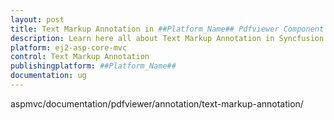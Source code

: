 ```yaml
---
layout: post
title: Text Markup Annotation in ##Platform_Name## Pdfviewer Component Syncfusion
description: Learn here all about Text Markup Annotation in Syncfusion ##Platform_Name## Pdfviewer component of Syncfusion Essential JS 2 and more.
platform: ej2-asp-core-mvc
control: Text Markup Annotation
publishingplatform: ##Platform_Name##
documentation: ug
---
```


aspmvc/documentation/pdfviewer/annotation/text-markup-annotation/